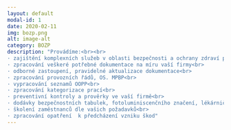 ```yaml
---
layout: default
modal-id: 1
date: 2020-02-11
img: bozp.png
alt: image-alt
category: BOZP
description: "Provádíme:<br><br>
· zajištění komplexních služeb v oblasti bezpečnosti a ochrany zdraví při práci<br>
· zpracování veškeré potřebné dokumentace na míru vaší firmy<br>
· odborné zastoupení, pravidelné aktualizace dokumentace<br>
· zpracování provozních řádů, OS. MPBP<br>
· vypracování seznamů OOPP<br>
· zpracování kategorizace prací<br>
· preventivní kontroly a prověrky ve vaší firmě<br>
· dodávky bezpečnostních tabulek, fotoluminiscenčního značení, lékárniček ad.<br>
· školení zaměstnanců dle vašich požadavků<br>
· zpracování opatření  k předcházení vzniku škod"
---
```

